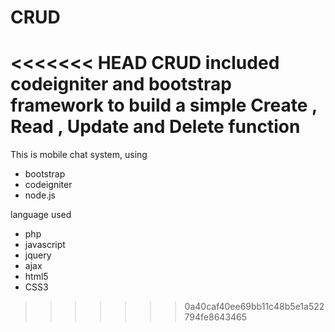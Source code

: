 CRUD
====

<<<<<<< HEAD
CRUD included codeigniter and bootstrap framework to build a simple Create , Read , Update and Delete function
=======
This is mobile chat system, using 
- bootstrap 
- codeigniter
- node.js


language used
- php
- javascript
- jquery
- ajax
- html5
- CSS3
>>>>>>> 0a40caf40ee69bb11c48b5e1a522794fe8643465
